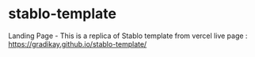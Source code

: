# stablo-template
Landing Page - This is a replica of Stablo template from vercel
live page : https://gradikay.github.io/stablo-template/
